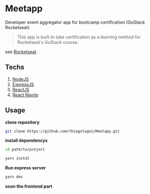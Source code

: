 # Meetapp
Developer event aggregator app for bootcamp certification (GoStack Rocketseat)
> This app is built to take certification as a learning method for Rocketseat's GoStack course.

see [Rocketseat](https://rocketseat.com.br/)

## Techs
1. [NodeJS](https://nodejs.org/en/)
2. [ExpressJS](https://expressjs.com/pt-br/)
3. [ReactJS](https://pt-br.reactjs.org/)
4. [React Navite](https://facebook.github.io/react-native/)

## Usage

**clone repository**
```bash
git clone https://github.com/thiagolago1/Meetapp.git
```

**install dependencys**
```bash
cd path/to/project

yarn instal
```

**Run express server**
```bash
yarn dev
```

**soon the frontend part**

